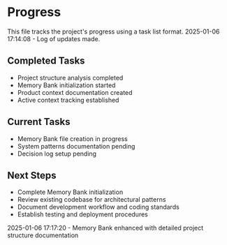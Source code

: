# Progress

This file tracks the project's progress using a task list format.
2025-01-06 17:14:08 - Log of updates made.

## Completed Tasks

- Project structure analysis completed
- Memory Bank initialization started
- Product context documentation created
- Active context tracking established

## Current Tasks

- Memory Bank file creation in progress
- System patterns documentation pending
- Decision log setup pending

## Next Steps

- Complete Memory Bank initialization
- Review existing codebase for architectural patterns
- Document development workflow and coding standards
- Establish testing and deployment procedures

2025-01-06 17:17:20 - Memory Bank enhanced with detailed project structure documentation
